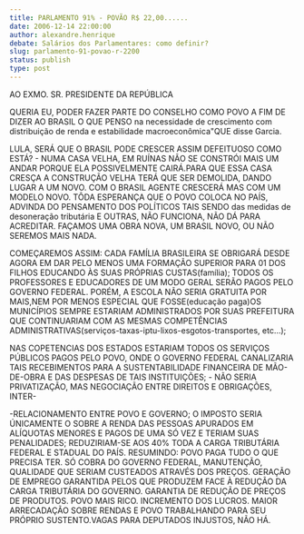 ```yaml
---
title: PARLAMENTO 91% - POVÃO R$ 22,00......
date: 2006-12-14 22:00:00
author: alexandre.henrique
debate: Salários dos Parlamentares: como definir?
slug: parlamento-91-povao-r-2200
status: publish 
type: post
---
```


AO EXMO. SR. PRESIDENTE DA REPÚBLICA  

  

 QUERIA EU, PODER FAZER PARTE DO CONSELHO COMO POVO A FIM DE DIZER AO BRASIL O QUE PENSO na necessidade de crescimento com distribuição de renda e estabilidade macroeconômica"QUE disse Garcia.  

LULA, SERÁ QUE O BRASIL PODE CRESCER ASSIM DEFEITUOSO COMO ESTÁ? - NUMA CASA VELHA, EM RUÍNAS NÃO SE CONSTRÓI MAIS UM ANDAR PORQUE ELA POSSIVELMENTE CAIRÁ.PARA QUE ESSA CASA CRESÇA A CONSTRUÇÃO VELHA TERÁ QUE SER DEMOLIDA, DANDO LUGAR A UM NOVO. COM O BRASIL AGENTE CRESCERÁ MAS COM UM MODELO NOVO. TÔDA ESPERANÇA QUE O POVO COLOCA NO PAÍS, ADVINDA DO PENSAMENTO DOS POLÍTICOS TAIS SENDO das medidas de desoneração tributária E OUTRAS, NÃO FUNCIONA, NÃO DÁ PARA ACREDITAR. FAÇAMOS UMA OBRA NOVA, UM BRASIL NOVO, OU NÃO SEREMOS MAIS NADA.   

 COMEÇAREMOS ASSIM: CADA FAMÍLIA BRASILEIRA SE OBRIGARÁ DESDE AGORA EM DAR PELO MENOS UMA FORMAÇÃO SUPERIOR PARA 01 DOS FILHOS EDUCANDO ÀS SUAS PRÓPRIAS CUSTAS(família); TODOS OS PROFESSORES E EDUCADORES DE UM MODO GERAL SERÃO PAGOS PELO GOVERNO FEDERAL. PORÉM, A ESCOLA NÃO SERIA GRATUITA POR MAIS,NEM POR MENOS ESPECIAL QUE FOSSE(educação paga)OS MUNICÍPIOS SEMPRE ESTARIAM ADMINISTRADOS POR SUAS PREFEITURA QUE CONTINUARIAM COM AS MESMAS COMPETÊNCIAS ADMINISTRATIVAS(serviços-taxas-iptu-lixos-esgotos-transportes, etc...);  

 NAS COPETENCIAS DOS ESTADOS ESTARIAM TODOS OS SERVIÇOS PÚBLICOS PAGOS PELO POVO, ONDE O GOVERNO FEDERAL CANALIZARIA TAIS RECEBIMENTOS PARA A SUSTENTABILIDADE FINANCEIRA DE MÃO-DE-OBRA E DAS DESPESAS DE TAIS INSTITUIÇÕES; - NÃO SERIA PRIVATIZAÇÃO, MAS NEGOCIAÇÃO ENTRE DIREITOS E OBRIGAÇÕES, INTER-  

-RELACIONAMENTO ENTRE POVO E GOVERNO; O IMPOSTO SERIA ÚNICAMENTE O SOBRE A RENDA DAS PESSOAS APURADOS EM ALÍQUOTAS MENORES E PAGOS DE UMA SÓ VEZ E TERIAM SUAS PENALIDADES; REDUZIRIAM-SE AOS 40% TODA A CARGA TRIBUTÁRIA FEDERAL E STADUAL DO PAÍS. RESUMINDO: POVO PAGA TUDO O QUE PRECISA TER. SÓ COBRA DO GOVERNO FEDERAL, MANUTENÇÃO, QUALIDADE QUE SERIAM CUSTEADOS ATRAVÉS DOS PREÇOS. GERAÇÃO DE EMPREGO GARANTIDA PELOS QUE PRODUZEM FACE À REDUÇÃO DA CARGA TRIBUTÁRIA DO GOVERNO. GARANTIA DE REDUÇÃO DE PREÇOS DE PRODUTOS. POVO MAIS RICO. INCREMENTO DOS LUCROS. MAIOR ARRECADAÇÃO SOBRE RENDAS E POVO TRABALHANDO PARA SEU PRÓPRIO SUSTENTO.VAGAS PARA DEPUTADOS INJUSTOS, NÃO HÁ.
